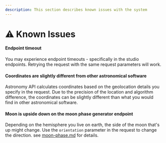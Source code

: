 ```yaml
---
description: This section describes known issues with the system
---
```


# ⚠ Known Issues

#### Endpoint timeout

You may experience endpoint timeouts - specifically in the studio endpoints. Retrying the request with the same request parameters will work.

#### Coordinates are slightly different from other astronomical software

Astronomy API calculates coordinates based on the geolocation details you specify in the request. Due to the precision of the location and algorithm difference, the coordinates can be slightly different than what you would find in other astronomical software.

#### Moon is upside down on the moon phase generator endpoint

Depending on the hemisphere you live on earth, the side of the moon that's up might change. Use the `orientation` parameter in the request to change the direction. see [moon-phase.md](endpoints/studio/moon-phase.md "mention") for details.
